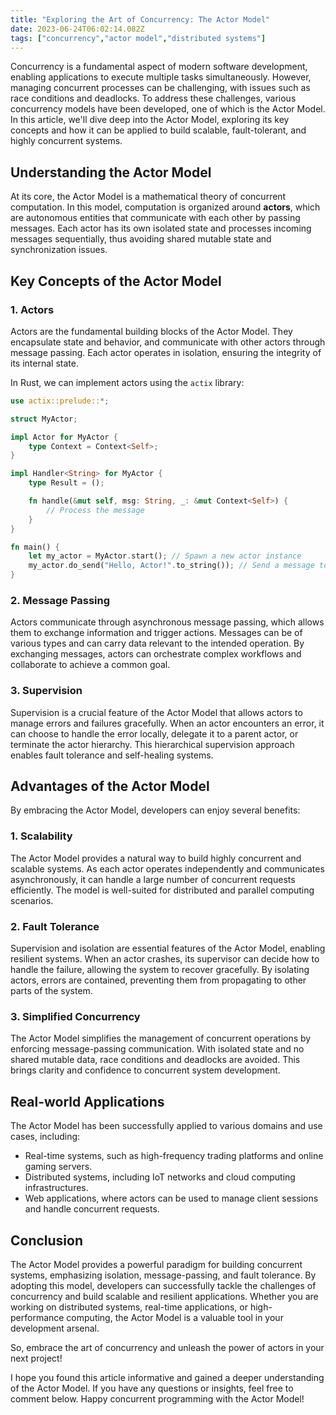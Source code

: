 ```yaml
---
title: "Exploring the Art of Concurrency: The Actor Model"
date: 2023-06-24T06:02:14.082Z
tags: ["concurrency","actor model","distributed systems"]
---
```




Concurrency is a fundamental aspect of modern software development, enabling applications to execute multiple tasks simultaneously. However, managing concurrent processes can be challenging, with issues such as race conditions and deadlocks. To address these challenges, various concurrency models have been developed, one of which is the Actor Model. In this article, we'll dive deep into the Actor Model, exploring its key concepts and how it can be applied to build scalable, fault-tolerant, and highly concurrent systems.

## Understanding the Actor Model

At its core, the Actor Model is a mathematical theory of concurrent computation. In this model, computation is organized around **actors**, which are autonomous entities that communicate with each other by passing messages. Each actor has its own isolated state and processes incoming messages sequentially, thus avoiding shared mutable state and synchronization issues.

## Key Concepts of the Actor Model

### 1. Actors

Actors are the fundamental building blocks of the Actor Model. They encapsulate state and behavior, and communicate with other actors through message passing. Each actor operates in isolation, ensuring the integrity of its internal state.

In Rust, we can implement actors using the `actix` library:

```rust
use actix::prelude::*;

struct MyActor;

impl Actor for MyActor {
    type Context = Context<Self>;
}

impl Handler<String> for MyActor {
    type Result = ();

    fn handle(&mut self, msg: String, _: &mut Context<Self>) {
        // Process the message
    }
}

fn main() {
    let my_actor = MyActor.start(); // Spawn a new actor instance
    my_actor.do_send("Hello, Actor!".to_string()); // Send a message to the actor
}
```

### 2. Message Passing

Actors communicate through asynchronous message passing, which allows them to exchange information and trigger actions. Messages can be of various types and can carry data relevant to the intended operation. By exchanging messages, actors can orchestrate complex workflows and collaborate to achieve a common goal.

### 3. Supervision

Supervision is a crucial feature of the Actor Model that allows actors to manage errors and failures gracefully. When an actor encounters an error, it can choose to handle the error locally, delegate it to a parent actor, or terminate the actor hierarchy. This hierarchical supervision approach enables fault tolerance and self-healing systems.

## Advantages of the Actor Model

By embracing the Actor Model, developers can enjoy several benefits:

### 1. Scalability

The Actor Model provides a natural way to build highly concurrent and scalable systems. As each actor operates independently and communicates asynchronously, it can handle a large number of concurrent requests efficiently. The model is well-suited for distributed and parallel computing scenarios.

### 2. Fault Tolerance

Supervision and isolation are essential features of the Actor Model, enabling resilient systems. When an actor crashes, its supervisor can decide how to handle the failure, allowing the system to recover gracefully. By isolating actors, errors are contained, preventing them from propagating to other parts of the system.

### 3. Simplified Concurrency

The Actor Model simplifies the management of concurrent operations by enforcing message-passing communication. With isolated state and no shared mutable data, race conditions and deadlocks are avoided. This brings clarity and confidence to concurrent system development.

## Real-world Applications

The Actor Model has been successfully applied to various domains and use cases, including:

- Real-time systems, such as high-frequency trading platforms and online gaming servers.
- Distributed systems, including IoT networks and cloud computing infrastructures.
- Web applications, where actors can be used to manage client sessions and handle concurrent requests.

## Conclusion

The Actor Model provides a powerful paradigm for building concurrent systems, emphasizing isolation, message-passing, and fault tolerance. By adopting this model, developers can successfully tackle the challenges of concurrency and build scalable and resilient applications. Whether you are working on distributed systems, real-time applications, or high-performance computing, the Actor Model is a valuable tool in your development arsenal.

So, embrace the art of concurrency and unleash the power of actors in your next project!


I hope you found this article informative and gained a deeper understanding of the Actor Model. If you have any questions or insights, feel free to comment below. Happy concurrent programming with the Actor Model!